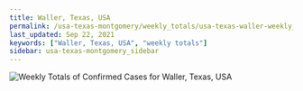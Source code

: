 ```yaml
---
title: Waller, Texas, USA
permalink: /usa-texas-montgomery/weekly_totals/usa-texas-waller-weekly_totals.html
last_updated: Sep 22, 2021
keywords: ["Waller, Texas, USA", "weekly totals"]
sidebar: usa-texas-montgomery_sidebar
---
```


![Weekly Totals of Confirmed Cases for Waller, Texas, USA](/covid_tracker/images/graphs/usa-texas-waller-weekly_totals_graph.png)
